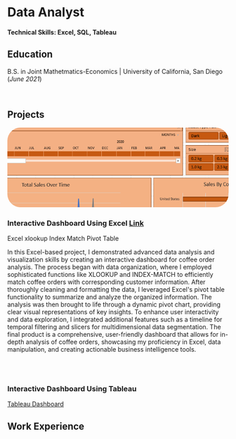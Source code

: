 # Data Analyst
#### Technical Skills: Excel, SQL, Tableau

## Education
  B.S. in Joint Mathetmatics-Economics | University of California, San Diego (_June 2021_)

<br>

## Projects
<a href="project1.html">
  <img src="/images/thumbnail1.png" alt="Thumbnail" style="border-radius: 30px;" width="600">
</a>

### Interactive Dashboard Using Excel [Link](project1.html) <br>

<span class="highlight-blue-rounded">Excel</span>
<span class="highlight-green-rounded">xlookup</span>
<span class="highlight-green-rounded">Index Match</span>
<span class="highlight-green-rounded">Pivot Table</span>

In this Excel-based project, I demonstrated advanced data analysis and visualization skills by creating an interactive dashboard for coffee order analysis. The process began with data organization, where I employed sophisticated functions like XLOOKUP and INDEX-MATCH to efficiently match coffee orders with corresponding customer information. After thoroughly cleaning and formatting the data, I leveraged Excel's pivot table functionality to summarize and analyze the organized information. The analysis was then brought to life through a dynamic pivot chart, providing clear visual representations of key insights. To enhance user interactivity and data exploration, I integrated additional features such as a timeline for temporal filtering and slicers for multidimensional data segmentation. The final product is a comprehensive, user-friendly dashboard that allows for in-depth analysis of coffee orders, showcasing my proficiency in Excel, data manipulation, and creating actionable business intelligence tools.

<br><br>

### Interactive Dashboard Using Tableau <br>
[Tableau Dashboard](project2.html)

## Work Experience


